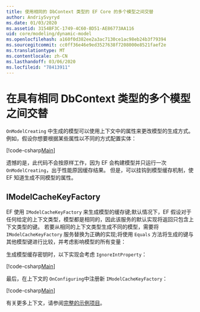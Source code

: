 ```yaml
---
title: 使用相同的 DbContext 类型的 EF Core 的多个模型之间交替
author: AndriySvyryd
ms.date: 01/03/2020
ms.assetid: 3154BF3C-1749-4C60-8D51-AE86773AA116
uid: core/modeling/dynamic-model
ms.openlocfilehash: a160f0d382ee2a3ac7130ce1ac98eb24b3f79394
ms.sourcegitcommit: cc0ff36e46e9ed3527638f7208000e8521faef2e
ms.translationtype: MT
ms.contentlocale: zh-CN
ms.lasthandoff: 03/06/2020
ms.locfileid: "78413911"
---
```

# <a name="alternating-between-multiple-models-with-the-same-dbcontext-type"></a>在具有相同 DbContext 类型的多个模型之间交替

`OnModelCreating` 中生成的模型可以使用上下文中的属性来更改模型的生成方式。 例如，假设你想要根据某些属性以不同的方式配置实体：

[!code-csharp[Main](../../../samples/core/Modeling/DynamicModel/DynamicContext.cs?name=OnModelCreating)]

遗憾的是，此代码不会按原样工作，因为 EF 会构建模型并只运行一次 `OnModelCreating`，出于性能原因缓存结果。 但是，可以挂钩到模型缓存机制，使 EF 知道生成不同模型的属性。

## <a name="imodelcachekeyfactory"></a>IModelCacheKeyFactory

EF 使用 `IModelCacheKeyFactory` 来生成模型的缓存键;默认情况下，EF 假设对于任何给定的上下文类型，模型都是相同的，因此该服务的默认实现将返回只包含上下文类型的键。 若要从相同的上下文类型生成不同的模型，需要将 `IModelCacheKeyFactory` 服务替换为正确的实现;将使用 `Equals` 方法将生成的键与其他模型键进行比较，并考虑影响模型的所有变量：

生成模型缓存密钥时，以下实现会考虑 `IgnoreIntProperty`：

[!code-csharp[Main](../../../samples/core/Modeling/DynamicModel/DynamicModelCacheKeyFactory.cs?name=DynamicModel)]

最后，在上下文的 `OnConfiguring`中注册新 `IModelCacheKeyFactory`：

[!code-csharp[Main](../../../samples/core/Modeling/DynamicModel/DynamicContext.cs?name=OnConfiguring)]

有关更多上下文，请参阅[完整的示例项目](https://github.com/dotnet/EntityFramework.Docs/tree/master/samples/core/Modeling/DynamicModel)。
